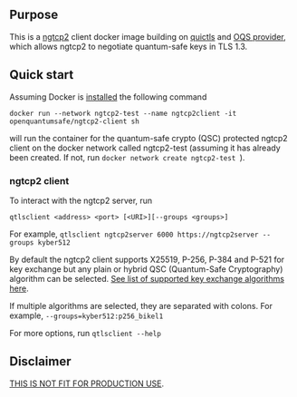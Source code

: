 ## Purpose

This is a [ngtcp2](https://github.com/ngtcp2/ngtcp2) client docker image building on [quictls](https://github.com/quictls/openssl) and [OQS provider](https://github.com/open-quantum-safe/oqs-provider), which allows ngtcp2 to negotiate quantum-safe keys in TLS 1.3.

## Quick start
Assuming Docker is [installed](https://docs.docker.com/install) the following command

```
docker run --network ngtcp2-test --name ngtcp2client -it openquantumsafe/ngtcp2-client sh
```

will run the container for the quantum-safe crypto (QSC) protected ngtcp2 client on the docker network called ngtcp2-test (assuming it has already been created. If not, run `docker network create ngtcp2-test
`).

### ngtcp2 client
To interact with the ngtcp2 server, run
```
qtlsclient <address> <port> [<URI>][--groups <groups>]
```

For example, `qtlsclient ngtcp2server 6000 https://ngtcp2server --groups kyber512`

By default the ngtcp2 client supports X25519, P-256, P-384 and P-521 for key exchange but any plain or hybrid QSC (Quantum-Safe Cryptography) algorithm can be selected. [See list of supported key exchange algorithms here](https://github.com/open-quantum-safe/oqs-provider#algorithms).


If multiple algorithms are selected, they are separated with colons.
For example, `--groups=kyber512:p256_bikel1`


For more options, run `qtlsclient --help`

## Disclaimer

[THIS IS NOT FIT FOR PRODUCTION USE](https://github.com/open-quantum-safe/liboqs#limitations-and-security).
